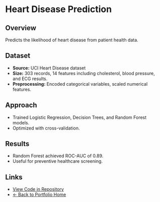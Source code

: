 # Heart Disease Prediction

## Overview
Predicts the likelihood of heart disease from patient health data.

## Dataset
- **Source:** UCI Heart Disease dataset  
- **Size:** 303 records, 14 features including cholesterol, blood pressure, and ECG results.  
- **Preprocessing:** Encoded categorical variables, scaled numerical features.

## Approach
- Trained Logistic Regression, Decision Trees, and Random Forest models.
- Optimized with cross-validation.

## Results
- Random Forest achieved ROC-AUC of 0.89.
- Useful for preventive healthcare screening.

## Links
- [View Code in Repository](https://github.com/TSAKONG22/taesakong/tree/main/projects/heart-disease-prediction)  
- [← Back to Portfolio Home](/taesakong/)
